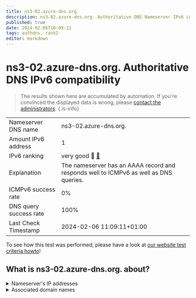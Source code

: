 ```yaml
---
title: ns3-02.azure-dns.org.
description: ns3-02.azure-dns.org. Authoritative DNS Nameserver IPv6 compatibility
published: true
date: 2024-02-06T10:09:11
tags: authdns, rank2
editor: markdown
---
```


# ns3-02.azure-dns.org. Authoritative DNS IPv6 compatibility

> The results shown here are accumulated by automation. If you're convinced the displayed data is wrong, please [contact the administrators](/howto/chat). 
{.is-info}




|   |   |
| - | - |
| Nameserver DNS name | ns3-02.azure-dns.org.
| Amount IPv6 address | 1
| IPv6 ranking | very good :2nd_place_medal: [🔗](/howto/ranking) |
| Explanation | The nameserver has an AAAA record and responds well to ICMPv6 as well as DNS queries. |
| ICMPv6 success rate | 0%|
| DNS query success rate | 100% |
| Last Check Timestamp | 2024-02-06 11:09:11+01:00 |

To see how this test was performed, please have a look at [our website test criteria howto](/howto/testcriteria/authdns)!


## What is ns3-02.azure-dns.org. about?




<details>
<summary>Nameserver's IP addresses</summary>

2a01:111:4000:700::2

</details>



<details>
<summary>Associated domain names</summary>

chat.openai.com

openai.com

</details>
